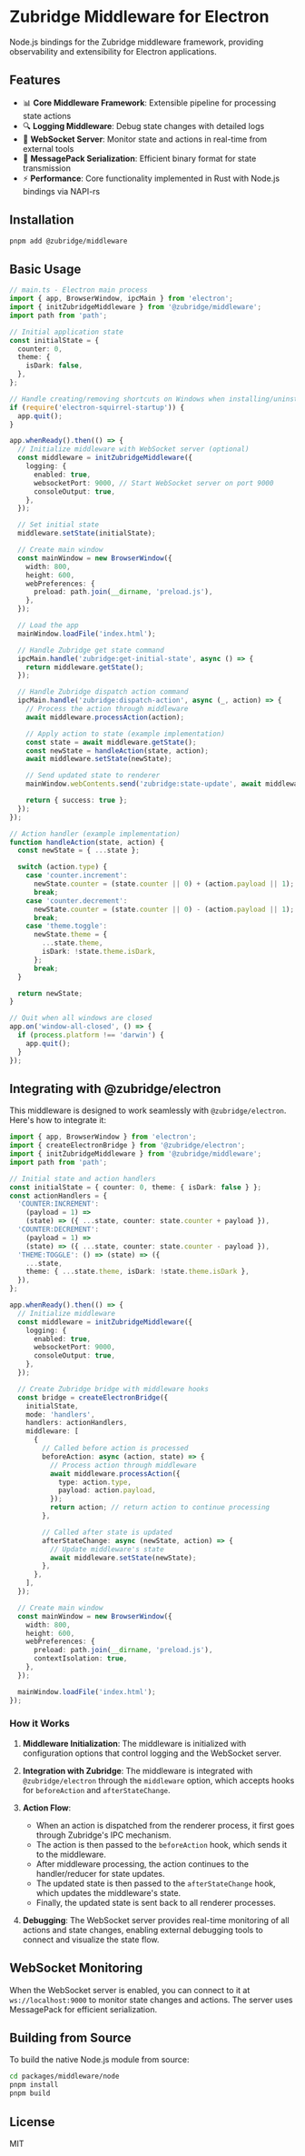 # Zubridge Middleware for Electron

Node.js bindings for the Zubridge middleware framework, providing observability and extensibility for Electron applications.

## Features

- 📊 **Core Middleware Framework**: Extensible pipeline for processing state actions
- 🔍 **Logging Middleware**: Debug state changes with detailed logs
- 🔌 **WebSocket Server**: Monitor state and actions in real-time from external tools
- 🔄 **MessagePack Serialization**: Efficient binary format for state transmission
- ⚡ **Performance**: Core functionality implemented in Rust with Node.js bindings via NAPI-rs

## Installation

```bash
pnpm add @zubridge/middleware
```

## Basic Usage

```typescript
// main.ts - Electron main process
import { app, BrowserWindow, ipcMain } from 'electron';
import { initZubridgeMiddleware } from '@zubridge/middleware';
import path from 'path';

// Initial application state
const initialState = {
  counter: 0,
  theme: {
    isDark: false,
  },
};

// Handle creating/removing shortcuts on Windows when installing/uninstalling
if (require('electron-squirrel-startup')) {
  app.quit();
}

app.whenReady().then(() => {
  // Initialize middleware with WebSocket server (optional)
  const middleware = initZubridgeMiddleware({
    logging: {
      enabled: true,
      websocketPort: 9000, // Start WebSocket server on port 9000
      consoleOutput: true,
    },
  });

  // Set initial state
  middleware.setState(initialState);

  // Create main window
  const mainWindow = new BrowserWindow({
    width: 800,
    height: 600,
    webPreferences: {
      preload: path.join(__dirname, 'preload.js'),
    },
  });

  // Load the app
  mainWindow.loadFile('index.html');

  // Handle Zubridge get state command
  ipcMain.handle('zubridge:get-initial-state', async () => {
    return middleware.getState();
  });

  // Handle Zubridge dispatch action command
  ipcMain.handle('zubridge:dispatch-action', async (_, action) => {
    // Process the action through middleware
    await middleware.processAction(action);

    // Apply action to state (example implementation)
    const state = await middleware.getState();
    const newState = handleAction(state, action);
    await middleware.setState(newState);

    // Send updated state to renderer
    mainWindow.webContents.send('zubridge:state-update', await middleware.getState());

    return { success: true };
  });
});

// Action handler (example implementation)
function handleAction(state, action) {
  const newState = { ...state };

  switch (action.type) {
    case 'counter.increment':
      newState.counter = (state.counter || 0) + (action.payload || 1);
      break;
    case 'counter.decrement':
      newState.counter = (state.counter || 0) - (action.payload || 1);
      break;
    case 'theme.toggle':
      newState.theme = {
        ...state.theme,
        isDark: !state.theme.isDark,
      };
      break;
  }

  return newState;
}

// Quit when all windows are closed
app.on('window-all-closed', () => {
  if (process.platform !== 'darwin') {
    app.quit();
  }
});
```

## Integrating with @zubridge/electron

This middleware is designed to work seamlessly with `@zubridge/electron`. Here's how to integrate it:

```typescript
import { app, BrowserWindow } from 'electron';
import { createElectronBridge } from '@zubridge/electron';
import { initZubridgeMiddleware } from '@zubridge/middleware';
import path from 'path';

// Initial state and action handlers
const initialState = { counter: 0, theme: { isDark: false } };
const actionHandlers = {
  'COUNTER:INCREMENT':
    (payload = 1) =>
    (state) => ({ ...state, counter: state.counter + payload }),
  'COUNTER:DECREMENT':
    (payload = 1) =>
    (state) => ({ ...state, counter: state.counter - payload }),
  'THEME:TOGGLE': () => (state) => ({
    ...state,
    theme: { ...state.theme, isDark: !state.theme.isDark },
  }),
};

app.whenReady().then(() => {
  // Initialize middleware
  const middleware = initZubridgeMiddleware({
    logging: {
      enabled: true,
      websocketPort: 9000,
      consoleOutput: true,
    },
  });

  // Create Zubridge bridge with middleware hooks
  const bridge = createElectronBridge({
    initialState,
    mode: 'handlers',
    handlers: actionHandlers,
    middleware: [
      {
        // Called before action is processed
        beforeAction: async (action, state) => {
          // Process action through middleware
          await middleware.processAction({
            type: action.type,
            payload: action.payload,
          });
          return action; // return action to continue processing
        },

        // Called after state is updated
        afterStateChange: async (newState, action) => {
          // Update middleware's state
          await middleware.setState(newState);
        },
      },
    ],
  });

  // Create main window
  const mainWindow = new BrowserWindow({
    width: 800,
    height: 600,
    webPreferences: {
      preload: path.join(__dirname, 'preload.js'),
      contextIsolation: true,
    },
  });

  mainWindow.loadFile('index.html');
});
```

### How it Works

1. **Middleware Initialization**: The middleware is initialized with configuration options that control logging and the WebSocket server.

2. **Integration with Zubridge**: The middleware is integrated with `@zubridge/electron` through the `middleware` option, which accepts hooks for `beforeAction` and `afterStateChange`.

3. **Action Flow**:

   - When an action is dispatched from the renderer process, it first goes through Zubridge's IPC mechanism.
   - The action is then passed to the `beforeAction` hook, which sends it to the middleware.
   - After middleware processing, the action continues to the handler/reducer for state updates.
   - The updated state is then passed to the `afterStateChange` hook, which updates the middleware's state.
   - Finally, the updated state is sent back to all renderer processes.

4. **Debugging**: The WebSocket server provides real-time monitoring of all actions and state changes, enabling external debugging tools to connect and visualize the state flow.

## WebSocket Monitoring

When the WebSocket server is enabled, you can connect to it at `ws://localhost:9000` to monitor state changes and actions. The server uses MessagePack for efficient serialization.

## Building from Source

To build the native Node.js module from source:

```bash
cd packages/middleware/node
pnpm install
pnpm build
```

## License

MIT
